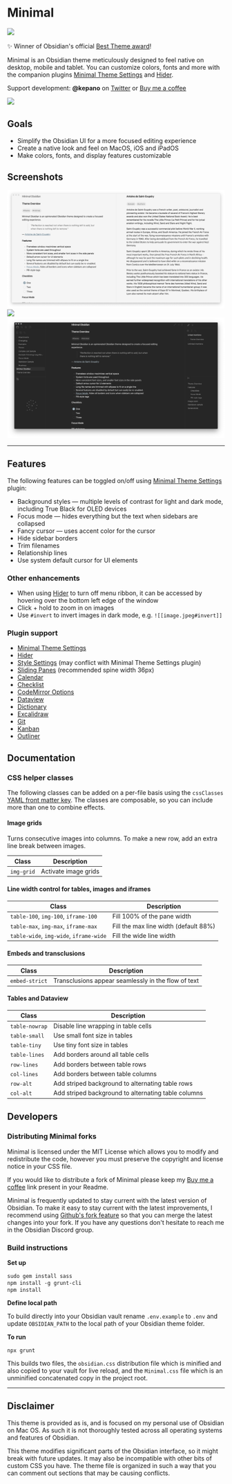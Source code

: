 # Minimal

![](cover.png)


✨ Winner of Obsidian's official [Best Theme award](https://forum.obsidian.md/t/best-of-2020-awards-results/11217)!

Minimal is an Obsidian theme meticulously designed to feel native on desktop, mobile and tablet. You can customize colors, fonts and more with the companion plugins [Minimal Theme Settings](https://github.com/kepano/obsidian-minimal-settings) and [Hider](https://github.com/kepano/obsidian-hider).

Support development: **@kepano** on [Twitter](https://www.twitter.com/kepano) or [Buy me a coffee](https://www.buymeacoffee.com/kepano)

<a href="https://www.buymeacoffee.com/kepano"><img src="https://img.buymeacoffee.com/button-api/?text=Buy me a coffee&emoji=&slug=kepano&button_colour=5F7FFF&font_colour=ffffff&font_family=Poppins&outline_colour=000000&coffee_colour=FFDD00"></a>

## Goals

- Simplify the Obsidian UI for a more focused editing experience
- Create a native look and feel on MacOS, iOS and iPadOS
- Make colors, fonts, and display features customizable

## Screenshots

![](assets/light-simple.png)
![](lassets/ight-focus.png)
![](assets/dark-complex.png)

---

## Features

The following features can be toggled on/off using [Minimal Theme Settings](https://github.com/kepano/obsidian-minimal-settings) plugin:

- Background styles — multiple levels of contrast for light and dark mode, including True Black for OLED devices
- Focus mode — hides everything but the text when sidebars are collapsed
- Fancy cursor — uses accent color for the cursor
- Hide sidebar borders
- Trim filenames
- Relationship lines
- Use system default cursor for UI elements

### Other enhancements

- When using [Hider](https://github.com/kepano/obsidian-hider) to turn off menu ribbon, it can be accessed by hovering over the bottom left edge of the window
- Click + hold to zoom in on images
- Use `#invert` to invert images in dark mode, e.g. `![[image.jpeg#invert]]`

### Plugin support

- [Minimal Theme Settings](https://github.com/kepano/obsidian-minimal-settings)
- [Hider](https://github.com/kepano/obsidian-hider)
- [Style Settings](https://github.com/mgmeyers/obsidian-style-settings) (may conflict with Minimal Theme Settings plugin)
- [Sliding Panes](https://github.com/deathau/sliding-panes-obsidian) (recommended spine width 36px)
- [Calendar](https://github.com/liamcain/obsidian-calendar-plugin)
- [Checklist](https://github.com/delashum/obsidian-checklist-plugin)
- [CodeMirror Options](https://github.com/nothingislost/obsidian-codemirror-options)
- [Dataview](https://github.com/blacksmithgu/obsidian-dataview)
- [Dictionary](https://github.com/phibr0/obsidian-dictionary)
- [Excalidraw](https://github.com/zsviczian/obsidian-excalidraw-plugin)
- [Git](https://github.com/denolehov/obsidian-git)
- [Kanban](https://github.com/mgmeyers/obsidian-kanban)
- [Outliner](https://github.com/vslinko/obsidian-outliner)

## Documentation

### CSS helper classes

The following classes can be added on a per-file basis using the `cssClasses` [YAML front matter key](https://help.obsidian.md/Advanced+topics/YAML+front+matter). The classes are composable, so you can include more than one to combine effects.

#### Image grids
Turns consecutive images into columns. To make a new row, add an extra line break between images.

| Class          | Description                                         |
| -------------- | --------------------------------------------------- |
| `img-grid` | Activate image grids |

#### Line width control for tables, images and iframes

| Class                                   | Description                           |
| --------------------------------------- | ------------------------------------- |
| `table-100`, `img-100`, `iframe-100`    | Fill 100% of the pane width           |
| `table-max`, `img-max`, `iframe-max`    | Fill the max line width (default 88%) |
| `table-wide`, `img-wide`, `iframe-wide` | Fill the wide line width              |

#### Embeds and transclusions

| Class          | Description                                         |
| -------------- | --------------------------------------------------- |
| `embed-strict` | Transclusions appear seamlessly in the flow of text |


#### Tables and Dataview

| Class          | Description                                         |
| -------------- | --------------------------------------------------- |
| `table-nowrap` | Disable line wrapping in table cells                |
| `table-small`  | Use small font size in tables                       |
| `table-tiny`   | Use tiny font size in tables                        |
| `table-lines`  | Add borders around all table cells                  |
| `row-lines`    | Add borders between table rows                      |
| `col-lines`    | Add borders between table columns                   |
| `row-alt`      | Add striped background to alternating table rows    |
| `col-alt`      | Add striped background to alternating table columns |


## Developers

### Distributing Minimal forks

Minimal is licensed under the MIT License which allows you to modify and redistribute the code, however you must preserve the copyright and license notice in your CSS file. 

If you would like to distribute a fork of Minimal please keep my [Buy me a coffee](https://www.buymeacoffee.com/kepano) link present in your Readme. 

Minimal is frequently updated to stay current with the latest version of Obsidian. To make it easy to stay current with the latest improvements, I recommend using [Github's fork feature](https://docs.github.com/en/get-started/quickstart/fork-a-repo) so that you can merge the latest changes into your fork. If you have any questions don't hesitate to reach me in the Obsidian Discord group. 

### Build instructions

**Set up**

```
sudo gem install sass
npm install -g grunt-cli
npm install
```

**Define local path**

To build directly into your Obsidian vault rename `.env.example` to `.env` and update `OBSIDIAN_PATH` to the local path of your Obsidian theme folder.

**To run**

```
npx grunt
```

This builds two files, the `obsidian.css` distribution file which is minified and also copied to your vault for live reload, and the `Minimal.css` file which is an unminified concatenated copy in the project root.

---

## Disclaimer

This theme is provided as is, and is focused on my personal use of Obsidian on Mac OS. As such it is not thoroughly tested across all operating systems and features of Obsidian. 

This theme modifies significant parts of the Obsidian interface, so it might break with future updates. It may also be incompatible with other bits of custom CSS you have. The theme file is organized in such a way that you can comment out sections that may be causing conflicts.